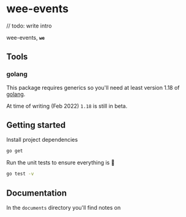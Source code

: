 # wee-events

// todo: write intro

wee-events, **`we`**

## Tools

### golang

This package requires generics so you'll need at least version 1.18 of [golang][].

At time of writing (Feb 2022) `1.18` is still in beta.

## Getting started

Install project dependencies

```sh
go get
```

Run the unit tests to ensure everything is 🕺

```sh
go test -v
```

## Documentation

In the `documents` directory you'll find notes on

[golang]: https://tip.golang.org/doc/go1.18
